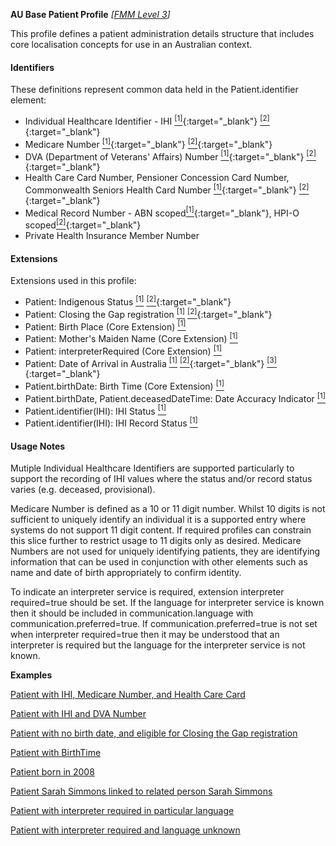 **AU Base Patient Profile** *[[FMM Level 3](guidance.html)]*

This profile defines a patient administration details structure that includes core localisation concepts for use in an Australian context.

#### Identifiers
These definitions represent common data held in the Patient.identifier element:
* Individual Healthcare Identifier - IHI [<sup>[1]</sup>](http://ns.electronichealth.net.au/id/hi/ihi/1.0/index.html){:target="_blank"} [<sup>[2]</sup>](http://meteor.aihw.gov.au/content/index.phtml/itemId/432495){:target="_blank"}
* Medicare Number [<sup>[1]</sup>](http://ns.electronichealth.net.au/id/medicare-number/index.html){:target="_blank"} [<sup>[2]</sup>](http://meteor.aihw.gov.au/content/index.phtml/itemId/270101){:target="_blank"}
* DVA (Department of Veterans' Affairs) Number [<sup>[1]</sup>](http://ns.electronichealth.net.au/id/dva/index.html){:target="_blank"} [<sup>[2]</sup>](http://meteor.aihw.gov.au/content/index.phtml/itemId/339127){:target="_blank"}
* Health Care Card Number, Pensioner Concession Card Number, Commonwealth Seniors Health Card Number [<sup>[1]</sup>](http://ns.electronichealth.net.au/id/centrelink-customer-reference-number/index.html){:target="_blank"} [<sup>[2]</sup>](http://meteor.aihw.gov.au/content/index.phtml/itemId/270098){:target="_blank"}
* Medical Record Number - ABN scoped[<sup>[1]</sup>](http://ns.electronichealth.net.au/id/abn-scoped/medicalrecord/1.0/index.html){:target="_blank"}, HPI-O scoped[<sup>[2]</sup>](http://ns.electronichealth.net.au/id/hpio-scoped/medicalrecord/1.0/index.html){:target="_blank"}
* Private Health Insurance Member Number

#### Extensions
Extensions used in this profile:
* Patient: Indigenous Status [<sup>[1]</sup>](http://hl7.org.au/fhir/StructureDefinition/indigenous-status) [<sup>[2]</sup>](http://meteor.aihw.gov.au/content/index.phtml/itemId/602543){:target="_blank"}
* Patient: Closing the Gap registration [<sup>[1]</sup>](http://hl7.org.au/fhir/StructureDefinition/closing-the-gap-registration) [<sup>[2]</sup>](http://meteor.aihw.gov.au/content/index.phtml/itemId/603679){:target="_blank"}
* Patient: Birth Place (Core Extension) [<sup>[1]</sup>](http://hl7.org/fhir/StructureDefinition/birthPlace)
* Patient: Mother's Maiden Name (Core Extension) [<sup>[1]</sup>](http://hl7.org/fhir/StructureDefinition/patient-mothersMaidenName)
* Patient: interpreterRequired (Core Extension) [<sup>[1]</sup>](http://hl7.org/fhir/StructureDefinition/patient-interpreterRequired)
* Patient: Date of Arrival in Australia [<sup>[1]</sup>](http://hl7.org.au/fhir/StructureDefinition/date-of-arrival) [<sup>[2]</sup>](https://www.abs.gov.au/AUSSTATS/abs@.nsf/Lookup/1200.0.55.007Main+Features12014,%20Version%201.5?OpenDocument){:target="_blank"} [<sup>[3]</sup>](https://meteor.aihw.gov.au/content/index.phtml/itemId/269447){:target="_blank"}
* Patient.birthDate: Birth Time (Core Extension) [<sup>[1]</sup>](http://hl7.org/fhir/STU3/extension-patient-birthtime.html)
* Patient.birthDate, Patient.deceasedDateTime: Date Accuracy Indicator [<sup>[1]</sup>](http://hl7.org.au/fhir/StructureDefinition/date-accuracy-indicator)
* Patient.identifier(IHI): IHI Status [<sup>[1]</sup>](http://hl7.org.au/fhir/StructureDefinition/ihi-status)
* Patient.identifier(IHI): IHI Record Status [<sup>[1]</sup>](http://hl7.org.au/fhir/StructureDefinition/ihi-record-status)

#### Usage Notes
Mutiple Individual Healthcare Identifiers are supported particularly to support the recording of IHI values where the status and/or record status varies (e.g. deceased, provisional).

Medicare Number is defined as a 10 or 11 digit number. Whilst 10 digits is not sufficient to uniquely identify an individual it is a supported entry where systems do not support 11 digit content. If required profiles can constrain this slice further to restrict usage to 11 digits only as desired.
Medicare Numbers are not used for uniquely identifying patients, they are identifying information that can be used in conjunction with other elements such as name and date of birth appropriately to confirm identity.

To indicate an interpreter service is required, extension interpreter required=true should be set. If the language for interpreter service is known then it should be included in communication.language with communication.preferred=true. If communication.preferred=true is not set when interpreter required=true then it may be understood that an interpreter is required but the language for the interpreter service is not known.

**Examples**

[Patient with IHI, Medicare Number, and Health Care Card](Patient-example0.html)

[Patient with IHI and DVA Number](Patient-example1.html)

[Patient with no birth date, and eligible for Closing the Gap registration](Patient-example2.html)

[Patient with BirthTime](Patient-example3.html)

[Patient born in 2008](Patient-example4.html)

[Patient Sarah Simmons linked to related person Sarah Simmons](Patient-example5.html)

[Patient with interpreter required in particular language](Patient-example6.html)

[Patient with interpreter required and language unknown](Patient-example7.html)

